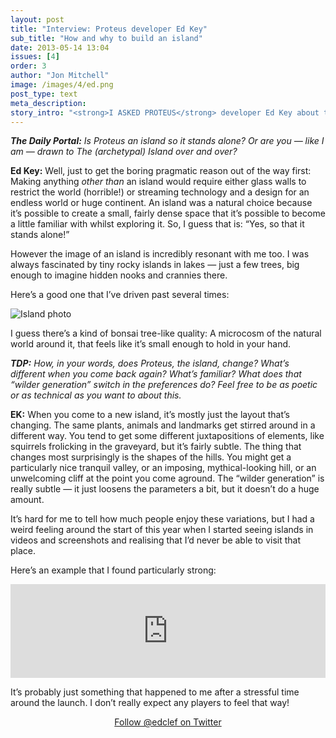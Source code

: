 ```yaml
---
layout: post
title: "Interview: Proteus developer Ed Key"
sub_title: "How and why to build an island"
date: 2013-05-14 13:04
issues: [4]
order: 3
author: "Jon Mitchell"
image: /images/4/ed.png
post_type: text
meta_description: 
story_intro: "<strong>I ASKED PROTEUS</strong> developer Ed Key about the technical and artistic reasons Proteus is an island."
---
```

***The Daily Portal:** Is Proteus an island so it stands alone? Or are you — like I am — drawn to The (archetypal) Island over and over?*

**Ed Key:** Well, just to get the boring pragmatic reason out of the way first: Making anything *other than* an island would require either glass walls to restrict the world (horrible!) or streaming technology and a design for an endless world or huge continent. An island was a natural choice because it’s possible to create a small, fairly dense space that it’s possible to become a little familiar with whilst exploring it. So, I guess that is: “Yes, so that it stands alone!”

However the image of an island is incredibly resonant with me too. I was always fascinated by tiny rocky islands in lakes — just a few trees, big enough to imagine hidden nooks and crannies there.

Here’s a good one that I’ve driven past several times:

<div>
    <img src='/images/4/edsisland.jpg' alt='Island photo'>
</div>

I guess there’s a kind of bonsai tree-like quality: A microcosm of the natural world around it, that feels like it’s small enough to hold in your hand.

***TDP:** How, in your words, does Proteus, the island, change? What’s different when you come back again? What’s familiar? What does that “wilder generation” switch in the preferences do? Feel free to be as poetic or as technical as you want to about this.*

**EK:** When you come to a new island, it’s mostly just the layout that’s changing. The same plants, animals and landmarks get stirred around in a different way. You tend to get some different juxtapositions of elements, like squirrels frolicking in the graveyard, but it’s fairly subtle. The thing that changes most surprisingly is the shapes of the hills. You might get a particularly nice tranquil valley, or an imposing, mythical-looking hill, or an unwelcoming cliff at the point you come aground. The “wilder generation” is really subtle — it just loosens the parameters a bit, but it doesn’t do a huge amount.

It’s hard for me to tell how much people enjoy these variations, but I had a weird feeling around the start of this year when I started seeing islands in videos and screenshots and realising that I’d never be able to visit that place.

Here’s an example that I found particularly strong:

<div class="flex-video">
  <iframe width="100%" src="http://www.youtube.com/embed/1rW_n2FhWms" frameborder="0" allowfullscreen></iframe>
</div>

It’s probably just something that happened to me after a stressful time around the launch. I don’t really expect any players to feel that way!

<center><p><a href='https://twitter.com/edclef'>Follow @edclef on Twitter</a></p></center>